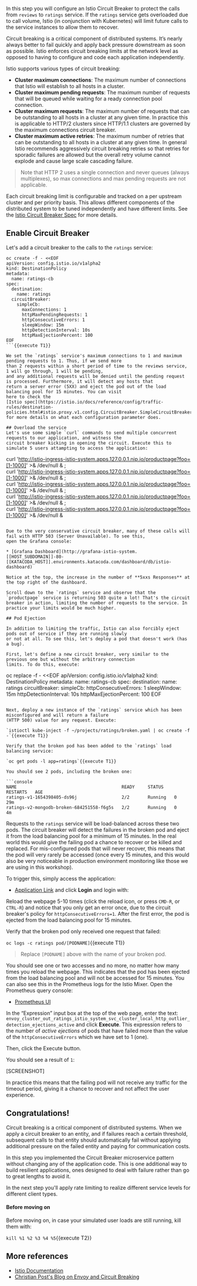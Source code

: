 In this step you will configure an Istio Circuit Breaker to protect the calls from `reviews` to `ratings` service.
If the `ratings` service gets overloaded due to call volume, Istio (in conjunction with Kubernetes) will limit
future calls to the service instances to allow them to recover.

Circuit breaking is a critical component of distributed systems.
It’s nearly always better to fail quickly and apply back pressure downstream
as soon as possible. Istio enforces circuit breaking limits at the network
level as opposed to having to configure and code each application independently.

Istio supports various types of circuit breaking:

* **Cluster maximum connections**: The maximum number of connections that Istio will establish to all hosts in a cluster.
* **Cluster maximum pending requests**: The maximum number of requests that will be queued while waiting for a
ready connection pool connection.
* **Cluster maximum requests**: The maximum number of requests that can be outstanding to all hosts in a
cluster at any given time. In practice this is applicable to HTTP/2 clusters since HTTP/1.1 clusters are
governed by the maximum connections circuit breaker.
* **Cluster maximum active retries**: The maximum number of retries that can be outstanding to all hosts
in a cluster at any given time. In general Istio recommends aggressively circuit breaking retries so that
retries for sporadic failures are allowed but the overall retry volume cannot explode and cause large
scale cascading failure.

> Note that HTTP 2 uses a single connection and never queues (always multiplexes), so max connections and
max pending requests are not applicable.

Each circuit breaking limit is configurable and tracked on a per upstream cluster and per priority basis.
This allows different components of the distributed system to be tuned independently and have different limits.
See the [Istio Circuit Breaker Spec](https://istio.io/docs/reference/config/traffic-rules/destination-policies.html#istio.proxy.v1.config.CircuitBreaker) for more details.

## Enable Circuit Breaker
Let's add a circuit breaker to the calls to the `ratings` service:

```
oc create -f - <<EOF
apiVersion: config.istio.io/v1alpha2
kind: DestinationPolicy
metadata:
  name: ratings-cb
spec:
  destination:
    name: ratings
  circuitBreaker:
    simpleCb:
      maxConnections: 1
      httpMaxPendingRequests: 1
      httpConsecutiveErrors: 1
      sleepWindow: 15m
      httpDetectionInterval: 10s
      httpMaxEjectionPercent: 100
EOF
```{{execute T1}}

We set the `ratings` service's maximum connections to 1 and maximum pending requests to 1. Thus, if we send more
than 2 requests within a short period of time to the reviews service, 1 will go through, 1 will be pending,
and any additional requests will be denied until the pending request is processed. Furthermore, it will detect any hosts that
return a server error (5XX) and eject the pod out of the load balancing pool for 15 minutes. You can visit
here to check the
[Istio spec](https://istio.io/docs/reference/config/traffic-rules/destination-policies.html#istio.proxy.v1.config.CircuitBreaker.SimpleCircuitBreakerPolicy)
for more details on what each configuration parameter does.

## Overload the service
Let's use some simple `curl` commands to send multiple concurrent requests to our application, and witness the
circuit breaker kicking in opening the circuit. Execute this to simulate 5 users attampting to access the application:

```
curl  'http://istio-ingress-istio-system.apps.127.0.0.1.nip.io/productpage?foo=[1-1000]' >& /dev/null & ; \
curl  'http://istio-ingress-istio-system.apps.127.0.0.1.nip.io/productpage?foo=[1-1000]' >& /dev/null & ; \
curl  'http://istio-ingress-istio-system.apps.127.0.0.1.nip.io/productpage?foo=[1-1000]' >& /dev/null & ; \
curl  'http://istio-ingress-istio-system.apps.127.0.0.1.nip.io/productpage?foo=[1-1000]' >& /dev/null & ; \
curl  'http://istio-ingress-istio-system.apps.127.0.0.1.nip.io/productpage?foo=[1-1000]' >& /dev/null &
```{{execute T2}}

Due to the very conservative circuit breaker, many of these calls will fail with HTTP 503 (Server Unavailable). To see this,
open the Grafana console:

* [Grafana Dashboard](http://grafana-istio-system.[[HOST_SUBDOMAIN]]-80-[[KATACODA_HOST]].environments.katacoda.com/dashboard/db/istio-dashboard)

Notice at the top, the increase in the number of **5xxs Responses** at the top right of the dashboard.

Scroll down to the `ratings` service and observe that the `productpage` service is returning 503 quite a lot! That's the circuit
breaker in action, limiting the number of requests to the service. In practice your limits would be much higher.

## Pod Ejection

In addition to limiting the traffic, Istio can also forcibly eject pods out of service if they are running slowly
or not at all. To see this, let's deploy a pod that doesn't work (has a bug).

First, let's define a new circuit breaker, very similar to the previous one but without the arbitrary connection
limits. To do this, execute:

```
oc replace -f - <<EOF
apiVersion: config.istio.io/v1alpha2
kind: DestinationPolicy
metadata:
  name: ratings-cb
spec:
  destination:
    name: ratings
  circuitBreaker:
    simpleCb:
      httpConsecutiveErrors: 1
      sleepWindow: 15m
      httpDetectionInterval: 10s
      httpMaxEjectionPercent: 100
EOF
```{{execute T1}}

Next, deploy a new instance of the `ratings` service which has been misconfigured and will return a failure
(HTTP 500) value for any request. Execute:

`istioctl kube-inject -f ~/projects/ratings/broken.yaml | oc create -f -`{{execute T1}}

Verify that the broken pod has been added to the `ratings` load balancing service:

`oc get pods -l app=ratings`{{execute T1}}

You should see 2 pods, including the broken one:

```console
NAME                                        READY     STATUS    RESTARTS   AGE
ratings-v1-1654398405-ds96j                 2/2       Running   0          29m
ratings-v2-mongodb-broken-684251558-f6g5s   2/2       Running   0          4m
```

Requests to the `ratings` service will be load-balanced across these two pods. The circuit breaker will
detect the failures in the broken pod and eject it from the load balancing pool for a minimum of 15 minutes.
In the real world this would give the failing pod a chance to recover or be killed and replaced. For mis-configured
pods that will never recover, this means that the pod will very rarely be accessed (once every 15 minutes,
and this would also be very noticeable in production environment monitoring like those we are
using in this workshop).

To trigger this, simply access the application:

* [Application Link](http://istio-ingress-istio-system.[[HOST_SUBDOMAIN]]-80-[[KATACODA_HOST]].environments.katacoda.com/productpage) and click **Login** and login with:

Reload the webpage 5-10 times (click the reload icon, or press `CMD-R`, or `CTRL-R`) and notice that you only get an error once, due to the
circuit breaker's policy for `httpConsecutiveErrors=1`.  After the first error, the pod is ejected from
the load balancing pool for 15 minutes.

Verify that the broken pod only received one request that failed:

`oc logs -c ratings pod/[PODNAME]`{{execute T1}}

> Replace `[PODNAME]` above with the name of your broken pod.

You should see one or two accesses and no more, no matter how many times you reload the webpage.
This indicates that the pod has been ejected from the load balancing pool and will not be accessed
for 15 minutes. You can also see this in the Prometheus logs for the Istio Mixer. Open the Prometheus query
console:

* [Prometheus UI](http://prometheus-istio-system.[[HOST_SUBDOMAIN]]-80-[[KATACODA_HOST]].environments.katacoda.com)

In the “Expression” input box at the top of the web page, enter the text: `envoy_cluster_out_ratings_istio_system_svc_cluster_local_http_outlier_detection_ejections_active` and click
**Execute**. This expression refers to the number of _active ejections_ of pods that have failed more than the value of the `httpConsecutiveErrors` which
we have set to 1 (one).

Then, click the Execute button.

You should see a result of `1`:

[SCREENSHOT]

In practice this means that the failing pod will not receive any traffic for the timeout period, giving it a chance
to recover and not affect the user experience.

## Congratulations!

Circuit breaking is a critical component of distributed systems. When we apply a circuit breaker to an
entity, and if failures reach a certain threshold, subsequent calls to that entity should automatically
fail without applying additional pressure on the failed entity and paying for communication costs.

In this step you implemented the Circuit Breaker microservice pattern without changing any of the application code.
This is one additional way to build resilient applications, ones designed to deal with failure rather than go to great lengths
to avoid it.

In the next step you'll apply rate limiting to realize different service levels for different client types.

#### Before moving on

Before moving on, in case your simulated user loads are still running, kill them with:

`kill %1 %2 %3 %4 %5`{{execute T2}}

## More references

* [Istio Documentation](https://istio.io/docs)
* [Christian Post's Blog on Envoy and Circuit Breaking](http://blog.christianposta.com/microservices/01-microservices-patterns-with-envoy-proxy-part-i-circuit-breaking/)
